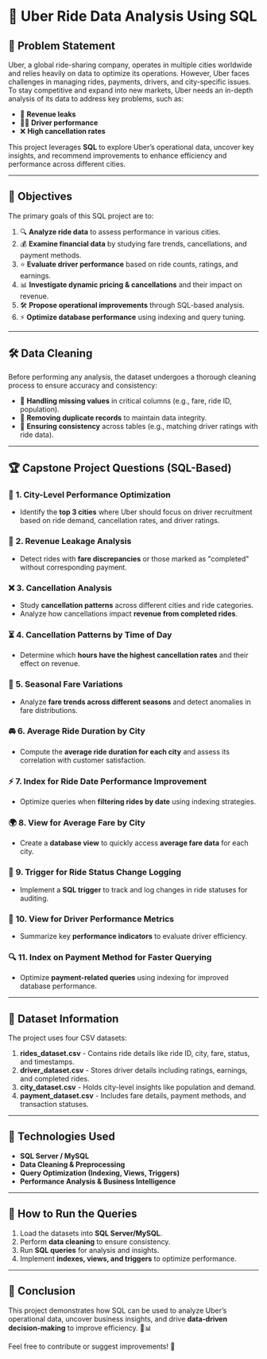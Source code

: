 # 🚖 Uber Ride Data Analysis Using SQL

## 📌 Problem Statement
Uber, a global ride-sharing company, operates in multiple cities worldwide and relies heavily on data to optimize its operations. However, Uber faces challenges in managing rides, payments, drivers, and city-specific issues. To stay competitive and expand into new markets, Uber needs an in-depth analysis of its data to address key problems, such as:
- 🚨 **Revenue leaks**
- 👨‍✈️ **Driver performance**
- ❌ **High cancellation rates**

This project leverages **SQL** to explore Uber’s operational data, uncover key insights, and recommend improvements to enhance efficiency and performance across different cities.

---

## 🎯 Objectives
The primary goals of this SQL project are to:
1. 🔍 **Analyze ride data** to assess performance in various cities.
2. 💰 **Examine financial data** by studying fare trends, cancellations, and payment methods.
3. ⭐ **Evaluate driver performance** based on ride counts, ratings, and earnings.
4. 📊 **Investigate dynamic pricing & cancellations** and their impact on revenue.
5. 🛠 **Propose operational improvements** through SQL-based analysis.
6. ⚡ **Optimize database performance** using indexing and query tuning.

---

## 🛠 Data Cleaning
Before performing any analysis, the dataset undergoes a thorough cleaning process to ensure accuracy and consistency:
- 🛑 **Handling missing values** in critical columns (e.g., fare, ride ID, population).
- 🔄 **Removing duplicate records** to maintain data integrity.
- 🔗 **Ensuring consistency** across tables (e.g., matching driver ratings with ride data).

---

## 🏆 Capstone Project Questions (SQL-Based)
### 📍 **1. City-Level Performance Optimization**
- Identify the **top 3 cities** where Uber should focus on driver recruitment based on ride demand, cancellation rates, and driver ratings.

### 💸 **2. Revenue Leakage Analysis**
- Detect rides with **fare discrepancies** or those marked as "completed" without corresponding payment.

### ❌ **3. Cancellation Analysis**
- Study **cancellation patterns** across different cities and ride categories.
- Analyze how cancellations impact **revenue from completed rides**.

### ⏳ **4. Cancellation Patterns by Time of Day**
- Determine which **hours have the highest cancellation rates** and their effect on revenue.

### 📅 **5. Seasonal Fare Variations**
- Analyze **fare trends across different seasons** and detect anomalies in fare distributions.

### 🚘 **6. Average Ride Duration by City**
- Compute the **average ride duration for each city** and assess its correlation with customer satisfaction.

### ⚡ **7. Index for Ride Date Performance Improvement**
- Optimize queries when **filtering rides by date** using indexing strategies.

### 🌍 **8. View for Average Fare by City**
- Create a **database view** to quickly access **average fare data** for each city.

### 🔔 **9. Trigger for Ride Status Change Logging**
- Implement a **SQL trigger** to track and log changes in ride statuses for auditing.

### 🏅 **10. View for Driver Performance Metrics**
- Summarize key **performance indicators** to evaluate driver efficiency.

### 🔍 **11. Index on Payment Method for Faster Querying**
- Optimize **payment-related queries** using indexing for improved database performance.

---

## 📂 Dataset Information
The project uses four CSV datasets:
1. **rides_dataset.csv** - Contains ride details like ride ID, city, fare, status, and timestamps.
2. **driver_dataset.csv** - Stores driver details including ratings, earnings, and completed rides.
3. **city_dataset.csv** - Holds city-level insights like population and demand.
4. **payment_dataset.csv** - Includes fare details, payment methods, and transaction statuses.

---

## 📌 Technologies Used
- **SQL Server / MySQL**
- **Data Cleaning & Preprocessing**
- **Query Optimization (Indexing, Views, Triggers)**
- **Performance Analysis & Business Intelligence**

---

## 🚀 How to Run the Queries
1. Load the datasets into **SQL Server/MySQL**.
2. Perform **data cleaning** to ensure consistency.
3. Run **SQL queries** for analysis and insights.
4. Implement **indexes, views, and triggers** to optimize performance.

---

## 📢 Conclusion
This project demonstrates how SQL can be used to analyze Uber’s operational data, uncover business insights, and drive **data-driven decision-making** to improve efficiency. 🚖📊  

Feel free to contribute or suggest improvements! 🚀  
